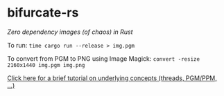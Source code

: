 # bifurcate-rs
_Zero dependency images (of chaos) in Rust_

To run: `time cargo run --release > img.pgm`

To convert from PGM to PNG using Image Magick: `convert -resize 2160x1440 img.pgm img.png`

[Click here for a brief tutorial on underlying concepts (threads, PGM/PPM, ...)](https://state.smerity.com/smerity/state/01EYB6YQ5T2KFSC1PF55A3B8DG)
